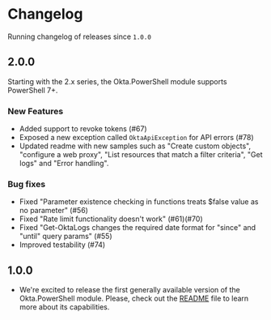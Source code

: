 # Changelog

Running changelog of releases since `1.0.0`

## 2.0.0

Starting with the 2.x series, the Okta.PowerShell module supports PowerShell 7+.

### New Features

- Added support to revoke tokens (#67)
- Exposed a new exception called `OktaApiException` for API errors (#78)
- Updated readme with new samples such as "Create custom objects", "configure a web proxy", "List resources that match a filter criteria", "Get logs" and "Error handling".

### Bug fixes

- Fixed "Parameter existence checking in functions treats $false value as no parameter" (#56)
- Fixed "Rate limit functionality doesn't work" (#61)(#70)
- Fixed "Get-OktaLogs changes the required date format for "since" and "until" query params" (#55)
- Improved testability (#74)  

## 1.0.0

- We're excited to release the first generally available version of the Okta.PowerShell module. Please, check out the [README](./README.md) file to learn more about its capabilities.
